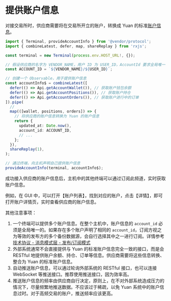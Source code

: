 # 提供账户信息

对接交易所时，供应商需要将在交易所开立的账户，转换成 Yuan 的标准[账户信息](../basics/what-is-account.md)。

```ts
import { Terminal, provideAccountInfo } from '@vendor/protocol';
import { combineLatest, defer, map, shareReplay } from 'rxjs';

const terminal = new Terminal(process.env.HOST_URL!, {});

// 假设供应商的名字为 VENDOR_NAME，用户 ID 为 USER_ID，AccountId 要求全局唯一
const ACCOUNT_ID = `${VENDOR_NAME}/${USER_ID}`;

// 创建一个 Observable，用于提供账户信息
const accountInfo$ = combineLatest([
  defer(() => Api.getAccountWallet()), // 获取账户钱包余额
  defer(() => Api.getAccountPositions()), // 获取账户持仓
  defer(() => Api.getAccountOrders()), // 获取账户进行中的订单
]).pipe(
  //
  map(([wallet, positions, orders]) => {
    // 将供应商的账户信息转换为 Yuan 的账户信息
    return {
      updated_at: Date.now(),
      account_id: ACCOUNT_ID,
      // ...
    };
  }),
  shareReplay(1),
);

// 通过终端，向主机声明自己提供账户信息
provideAccountInfo(terminal, accountInfo$);
```

成功接入供应商的账户信息后，主机中的其他终端可以通过订阅此频道，实时获取账户信息。

例如，在 GUI 中，可以打开【账户列表】，找到对应的账户，点击【详情】，即可打开账户详情页，实时查看供应商的账户信息。

其他注意事项：

1. 一个终端可以提供多个账户信息。在整个主机中，账户信息的 `account_id` 必须是全局唯一的。如果存在多个账户声明了相同的 `account_id`，订阅方视之为等效的发布方的多个备份数据源，会自行选择其中之一进行订阅。详情参考[技术协议 - 消息模式层 - 发布/订阅模式](../protocol/message-pattern-layer.md#发布订阅模式)
2. 外部系统通常不会直接提供与 Yuan 的标准账户信息完全一致的接口，而是会 RESTful 地提供账户余额、持仓、订单等信息。供应商需要将这些信息转换、整合为 Yuan 的标准账户信息。
3. 自动推送账户信息，可以通过轮询外部系统的 RESTful 接口，也可以连接 WebSocket 等推送接口。推荐使用推送接口，因为效率高。
4. 推送账户信息的频率由供应商自行决定，原则上，在不对外部系统造成压力的情况下，尽量频繁地推送数据。不应该过于稀疏，以免 Yuan 系统中的账户信息过时。对于高频交易的账户，推送频率应该更高。
